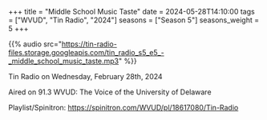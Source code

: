 +++
title = "Middle School Music Taste"
date = 2024-05-28T14:10:00
tags = ["WVUD", "Tin Radio", "2024"]
seasons = ["Season 5"]
seasons_weight = 5
+++

{{% audio src="https://tin-radio-files.storage.googleapis.com/tin_radio_s5_e5_-_middle_school_music_taste.mp3" %}}

Tin Radio on Wednesday, February 28th, 2024

Aired on 91.3 WVUD: The Voice of the University of Delaware

Playlist/Spinitron: https://spinitron.com/WVUD/pl/18617080/Tin-Radio

